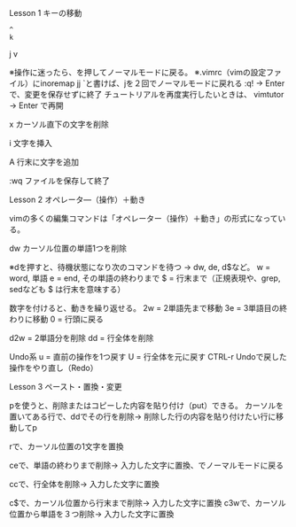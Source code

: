 Lesson 1 キーの移動

	^
    k	
<h           l >
	 j
	v

※操作に迷ったら、<ESC>を押してノーマルモードに戻る。
※.vimrc（vimの設定ファイル）にinoremap <silent> jj <ESC>`と書けば、jを２回でノーマルモードに戻れる
:q! → Enter で、変更を保存せずに終了
チュートリアルを再度実行したいときは、 vimtutor → Enter で再開

x カーソル直下の文字を削除

i 文字を挿入

A 行末に文字を追加

:wq ファイルを保存して終了



Lesson 2 オペレータ―（操作）＋動き

vimの多くの編集コマンドは「オペレーター（操作）＋動き」の形式になっている。

dw カーソル位置の単語1つを削除

※dを押すと、待機状態になり次のコマンドを待つ → dw, de, d$など。
w = word, 単語
e = end, その単語の終わりまで
$ = 行末まで（正規表現や、grep, sedなども $ は行末を意味する）

数字を付けると、動きを繰り返せる。
2w = 2単語先まで移動
3e  = 3単語目の終わりに移動
0    = 行頭に戻る

d2w = 2単語分を削除
dd = 行全体を削除


Undo系
u = 直前の操作を1つ戻す
U = 行全体を元に戻す
CTRL-r Undoで戻した操作をやり直し（Redo）


Lesson 3 ペースト・置換・変更

pを使うと、削除またはコピーした内容を貼り付け（put）できる。
カーソルを置いてある行で、ddでその行を削除→ 削除した行の内容を貼り付けたい行に移動してp

rで、カーソル位置の1文字を置換

ceで、単語の終わりまで削除→ 入力した文字に置換、<ESC>でノーマルモードに戻る

ccで、行全体を削除→ 入力した文字に置換

c$で、カーソル位置から行末まで削除→ 入力した文字に置換
c3wで、カーソル位置から単語を３つ削除→ 入力した文字に置換

